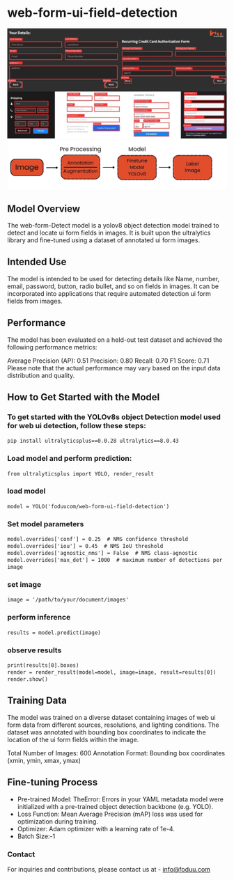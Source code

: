 # web-form-ui-field-detection
![](https://github.com/foduucom/web-form-ui-field-detection/blob/main/web-form-ui-field-detection%20banner.jpeg?raw=true)
![](https://github.com/foduucom/web-form-ui-field-detection/blob/main/ui%20architecture.jpeg)


## Model Overview
The web-form-Detect model is a yolov8 object detection model trained to detect and locate ui form fields in images. It is built upon the ultralytics library and fine-tuned using a dataset of annotated ui form images.

## Intended Use
The model is intended to be used for detecting details like Name, number, email, password, button, radio bullet, and so on fields in images. It can be incorporated into applications that require automated detection ui form fields from images.

## Performance
The model has been evaluated on a held-out test dataset and achieved the following performance metrics:

Average Precision (AP): 0.51 Precision: 0.80 Recall: 0.70 F1 Score: 0.71 Please note that the actual performance may vary based on the input data distribution and quality.

## How to Get Started with the Model
### To get started with the YOLOv8s object Detection model used for web ui detection, follow these steps:
```
pip install ultralyticsplus==0.0.28 ultralytics==8.0.43
```
### Load model and perform prediction:
```
from ultralyticsplus import YOLO, render_result
```
### load model
```
model = YOLO('foduucom/web-form-ui-field-detection')
```
### Set model parameters
```
model.overrides['conf'] = 0.25  # NMS confidence threshold
model.overrides['iou'] = 0.45  # NMS IoU threshold
model.overrides['agnostic_nms'] = False  # NMS class-agnostic
model.overrides['max_det'] = 1000  # maximum number of detections per image
```
### set image
```
image = '/path/to/your/document/images'
```
### perform inference
```
results = model.predict(image)
```
### observe results
```
print(results[0].boxes)
render = render_result(model=model, image=image, result=results[0])
render.show()
```
## Training Data
The model was trained on a diverse dataset containing images of web ui form data from different sources, resolutions, and lighting conditions. The dataset was annotated with bounding box coordinates to indicate the location of the ui form fields within the image.

Total Number of Images: 600 Annotation Format: Bounding box coordinates (xmin, ymin, xmax, ymax)

## Fine-tuning Process
* Pre-trained Model: TheError: Errors in your YAML metadata model were initialized with a pre-trained object detection backbone (e.g. YOLO).
* Loss Function: Mean Average Precision (mAP) loss was used for optimization during training.
* Optimizer: Adam optimizer with a learning rate of 1e-4.
* Batch Size:-1

### Contact 
For inquiries and contributions, please contact us at - [info@foduu.com](mailto:info@foduu.com)
